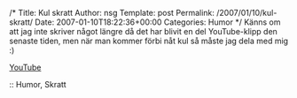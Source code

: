 /*
 Title: Kul skratt
 Author: nsg
 Template: post
 Permalink: /2007/01/10/kul-skratt/
 Date: 2007-01-10T18:22:36+00:00
 Categories: Humor
*/
Känns om att jag inte skriver något längre då det har blivit en del YouTube-klipp den senaste tiden, men när man kommer förbi nåt kul så måste jag dela med mig :) 

  
[YouTube][1]

:: Humor, Skratt

<small></small>

 [1]: http://www.youtube.com/watch?v=Z4Y4keqTV6w